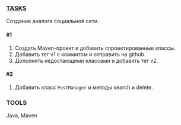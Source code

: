 ### [TASKS](https://github.com/netology-code/javaqa-homeworks/tree/master/oop2)
Создание аналога социальной сети.
#### #1
1. Создать Maven-проект и добавить спроектированные классы.
1. Добавить тег v1 с коммитом и отправить на github.
1. Дополнить недостающими классами и добавить тег v2.
#### #2
1. Добавить класс ``PostManager`` и методы search и delete.

### TOOLS
Java, Maven
